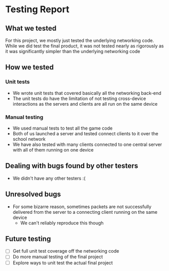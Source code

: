 # Testing Report
## What we tested
For this project, we mostly just tested the underlying networking code.
While we did test the final product, it was not tested nearly as rigorously
as it was significantly simpler than the underlying networking code
## How we tested
### Unit tests
* We wrote unit tests that covered basically all the networking back-end
* The unit tests do have the limitation of not testing cross-device interactions as the servers and clients are all run on the same device
### Manual testing
* We used manual tests to test all the game code
* Both of us launched a server and tested connect clients to it over the school network
* We have also tested with many clients connected to one central server with all of them running on one device
## Dealing with bugs found by other testers
* We didn't have any other testers :(
## Unresolved bugs
* For some bizarre reason, sometimes packets are not successfully delivered from the server to a connecting client running on the same device
	* We can't reliably reproduce this though
## Future testing
- [ ] Get full unit test coverage off the networking code
- [ ] Do more manual testing of the final project
- [ ] Explore ways to unit test the actual final project
